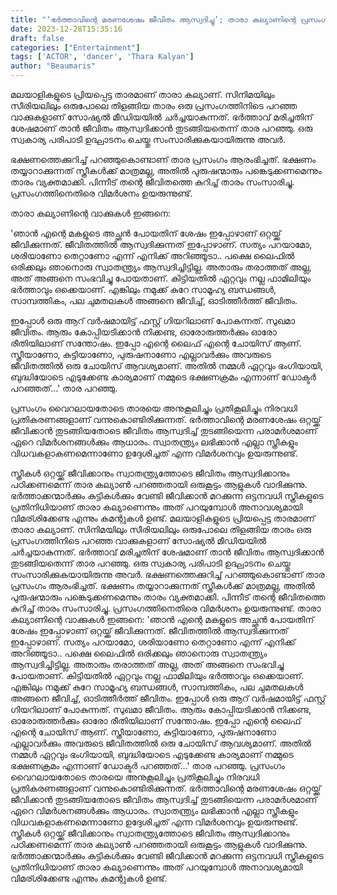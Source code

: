 ```yaml
---
title: "‘ഭർത്താവിന്റെ മരണശേഷം ജീവിതം ആസ്വദിച്ചു’; താരാ കല്യാണിന്റെ പ്രസംഗത്തിന് വിമർശനം"
date: 2023-12-28T15:35:16
draft: false
categories: ["Entertainment"]
tags: ['ACTOR', 'dancer', 'Thara Kalyan']
author: "Beaumaris"
---
```


മലയാളികളുടെ പ്രിയപ്പെട്ട താരമാണ് താരാ കല്യാണ്. സിനിമയിലും സീരിയലിലും ഒരുപോലെ തിളങ്ങിയ താരം ഒരു പ്രസംഗത്തിനിടെ പറഞ്ഞ വാക്കുകളാണ് സോഷ്യൽ മീഡിയയിൽ ചർച്ചയാകുന്നത്. ഭർത്താവ് മരിച്ചതിന് ശേഷമാണ് താൻ ജീവിതം ആസ്വദിക്കാൻ തുടങ്ങിയതെന്ന് താര പറഞ്ഞു. ഒരു സ്വകാര്യ പരിപാടി ഉദ്ഘാടനം ചെയ്തു സംസാരിക്കുകയായിരുന്നു അവർ.

ഭക്ഷണത്തെക്കുറിച്ച് പറഞ്ഞുകൊണ്ടാണ് താര പ്രസംഗം ആരംഭിച്ചത്. ഭക്ഷണം തയ്യാറാക്കുന്നത് സ്ത്രീകൾക്ക് മാത്രമല്ല, അതിൽ പുരുഷന്മാരും പങ്കെടുക്കണമെന്നും താരം വ്യക്തമാക്കി. പിന്നീട് തന്റെ ജീവിതത്തെ കുറിച്ച് താരം സംസാരിച്ചു. പ്രസംഗത്തിനെതിരെ വിമർശനം ഉയരുന്നുണ്ട്.

താരാ കല്യാണിന്റെ വാക്കുകൾ ഇങ്ങനെ:

'ഞാൻ എന്റെ മകളുടെ അച്ഛൻ പോയതിന് ശേഷം ഇപ്പോഴാണ് ഒറ്റയ്ക്ക് ജീവിക്കുന്നത്. ജീവിതത്തിൽ ആസ്വദിക്കുന്നത് ഇപ്പോഴാണ്. സത്യം പറയാമോ, ശരിയാണോ തെറ്റാണോ എന്ന് എനിക്ക് അറിഞ്ഞൂടാ.. പക്ഷെ ലൈഫിൽ ഒരിക്കലും ഞാനൊരു സ്വാതന്ത്ര്യം ആസ്വദിച്ചിട്ടില്ല. അതാരും തരാത്തത് അല്ല, അത് അങ്ങനെ സംഭവിച്ചു പോയതാണ്. കിട്ടിയതിൽ ഏറ്റവും നല്ല ഫാമിലിയും ഭർത്താവും ഒക്കെയാണ്. എങ്കിലും നമുക്ക് കുറേ സാമൂഹ്യ ബന്ധങ്ങൾ, സാമ്പത്തികം, പല ചുമതലകൾ അങ്ങനെ ജീവിച്ച്, ഓടിത്തീർത്ത് ജീവിതം.

ഇപ്പോൾ ഒരു ആറ് വർഷമായിട്ട് ഫസ്റ്റ് ഗിയറിലാണ് പോകുന്നത്. സുഖമാ ജീവിതം. ആരും കോപ്പിയടിക്കാൻ നിക്കണ്ട, ഓരോരുത്തർക്കും ഓരോ രീതിയിലാണ് സന്തോഷം. ഇപ്പോ എന്റെ ലൈഫ് എന്റെ ചോയിസ് ആണ്. സ്ത്രീയാണോ, കുട്ടിയാണോ, പുരുഷനാണോ എല്ലാവർക്കും അവരുടെ ജീവിതത്തിൽ ഒരു ചോയിസ് ആവശ്യമാണ്. അതിൽ നമ്മൾ ഏറ്റവും ഭംഗിയായി, ബുദ്ധിയോടെ എടുക്കേണ്ട കാര്യമാണ് നമ്മുടെ ഭക്ഷണക്രമം എന്നാണ് ഡോക്ടർ പറഞ്ഞത്...' താര പറഞ്ഞു.

പ്രസംഗം വൈറലായതോടെ താരയെ അനുകൂലിച്ചും പ്രതികൂലിച്ചും നിരവധി പ്രതികരണങ്ങളാണ് വന്നുകൊണ്ടിരിക്കുന്നത്. ഭർത്താവിന്റെ മരണശേഷം ഒറ്റയ്ക്ക് ജീവിക്കാൻ തുടങ്ങിയതോടെ ജീവിതം ആസ്വദിച്ച് തുടങ്ങിയെന്ന പരാമർശമാണ് ഏറെ വിമർശനങ്ങൾക്കും ആധാരം. സ്വാതന്ത്ര്യം ലഭിക്കാൻ എല്ലാ സ്ത്രീകളും വിധവകളാകണമെന്നാണോ ഉദ്ദേശിച്ചത് എന്ന വിമർശനവും ഉയരുന്നുണ്ട്.

സ്ത്രീകൾ ഒറ്റയ്ക്ക് ജീവിക്കാനും സ്വാതന്ത്ര്യത്തോടെ ജീവിതം ആസ്വദിക്കാനും പഠിക്കണമെന്ന് താര കല്യാൺ പറഞ്ഞതായി ഒരുകൂട്ടം ആളുകൾ വാദിക്കുന്നു. ഭർത്താക്കന്മാർക്കും കുട്ടികൾക്കും വേണ്ടി ജീവിക്കാൻ മറക്കുന്ന ഒട്ടനവധി സ്ത്രീകളുടെ പ്രതിനിധിയാണ് താരാ കല്യാണെന്നും അത് പറയുമ്പോൾ അനാവശ്യമായി വിമര്ശിക്കേണ്ട എന്നും കമന്റുകൾ ഉണ്ട്.
മലയാളികളുടെ പ്രിയപ്പെട്ട താരമാണ് താരാ കല്യാണ്. സിനിമയിലും സീരിയലിലും ഒരുപോലെ തിളങ്ങിയ താരം ഒരു പ്രസംഗത്തിനിടെ പറഞ്ഞ വാക്കുകളാണ് സോഷ്യൽ മീഡിയയിൽ ചർച്ചയാകുന്നത്. ഭർത്താവ് മരിച്ചതിന് ശേഷമാണ് താൻ ജീവിതം ആസ്വദിക്കാൻ തുടങ്ങിയതെന്ന് താര പറഞ്ഞു. ഒരു സ്വകാര്യ പരിപാടി ഉദ്ഘാടനം ചെയ്തു സംസാരിക്കുകയായിരുന്നു അവർ. ഭക്ഷണത്തെക്കുറിച്ച് പറഞ്ഞുകൊണ്ടാണ് താര പ്രസംഗം ആരംഭിച്ചത്. ഭക്ഷണം തയ്യാറാക്കുന്നത് സ്ത്രീകൾക്ക് മാത്രമല്ല, അതിൽ പുരുഷന്മാരും പങ്കെടുക്കണമെന്നും താരം വ്യക്തമാക്കി. പിന്നീട് തന്റെ ജീവിതത്തെ കുറിച്ച് താരം സംസാരിച്ചു. പ്രസംഗത്തിനെതിരെ വിമർശനം ഉയരുന്നുണ്ട്. താരാ കല്യാണിന്റെ വാക്കുകൾ ഇങ്ങനെ: 'ഞാൻ എന്റെ മകളുടെ അച്ഛൻ പോയതിന് ശേഷം ഇപ്പോഴാണ് ഒറ്റയ്ക്ക് ജീവിക്കുന്നത്. ജീവിതത്തിൽ ആസ്വദിക്കുന്നത് ഇപ്പോഴാണ്. സത്യം പറയാമോ, ശരിയാണോ തെറ്റാണോ എന്ന് എനിക്ക് അറിഞ്ഞൂടാ.. പക്ഷെ ലൈഫിൽ ഒരിക്കലും ഞാനൊരു സ്വാതന്ത്ര്യം ആസ്വദിച്ചിട്ടില്ല. അതാരും തരാത്തത് അല്ല, അത് അങ്ങനെ സംഭവിച്ചു പോയതാണ്. കിട്ടിയതിൽ ഏറ്റവും നല്ല ഫാമിലിയും ഭർത്താവും ഒക്കെയാണ്. എങ്കിലും നമുക്ക് കുറേ സാമൂഹ്യ ബന്ധങ്ങൾ, സാമ്പത്തികം, പല ചുമതലകൾ അങ്ങനെ ജീവിച്ച്, ഓടിത്തീർത്ത് ജീവിതം. ഇപ്പോൾ ഒരു ആറ് വർഷമായിട്ട് ഫസ്റ്റ് ഗിയറിലാണ് പോകുന്നത്. സുഖമാ ജീവിതം. ആരും കോപ്പിയടിക്കാൻ നിക്കണ്ട, ഓരോരുത്തർക്കും ഓരോ രീതിയിലാണ് സന്തോഷം. ഇപ്പോ എന്റെ ലൈഫ് എന്റെ ചോയിസ് ആണ്. സ്ത്രീയാണോ, കുട്ടിയാണോ, പുരുഷനാണോ എല്ലാവർക്കും അവരുടെ ജീവിതത്തിൽ ഒരു ചോയിസ് ആവശ്യമാണ്. അതിൽ നമ്മൾ ഏറ്റവും ഭംഗിയായി, ബുദ്ധിയോടെ എടുക്കേണ്ട കാര്യമാണ് നമ്മുടെ ഭക്ഷണക്രമം എന്നാണ് ഡോക്ടർ പറഞ്ഞത്...' താര പറഞ്ഞു. പ്രസംഗം വൈറലായതോടെ താരയെ അനുകൂലിച്ചും പ്രതികൂലിച്ചും നിരവധി പ്രതികരണങ്ങളാണ് വന്നുകൊണ്ടിരിക്കുന്നത്. ഭർത്താവിന്റെ മരണശേഷം ഒറ്റയ്ക്ക് ജീവിക്കാൻ തുടങ്ങിയതോടെ ജീവിതം ആസ്വദിച്ച് തുടങ്ങിയെന്ന പരാമർശമാണ് ഏറെ വിമർശനങ്ങൾക്കും ആധാരം. സ്വാതന്ത്ര്യം ലഭിക്കാൻ എല്ലാ സ്ത്രീകളും വിധവകളാകണമെന്നാണോ ഉദ്ദേശിച്ചത് എന്ന വിമർശനവും ഉയരുന്നുണ്ട്. സ്ത്രീകൾ ഒറ്റയ്ക്ക് ജീവിക്കാനും സ്വാതന്ത്ര്യത്തോടെ ജീവിതം ആസ്വദിക്കാനും പഠിക്കണമെന്ന് താര കല്യാൺ പറഞ്ഞതായി ഒരുകൂട്ടം ആളുകൾ വാദിക്കുന്നു. ഭർത്താക്കന്മാർക്കും കുട്ടികൾക്കും വേണ്ടി ജീവിക്കാൻ മറക്കുന്ന ഒട്ടനവധി സ്ത്രീകളുടെ പ്രതിനിധിയാണ് താരാ കല്യാണെന്നും അത് പറയുമ്പോൾ അനാവശ്യമായി വിമര്ശിക്കേണ്ട എന്നും കമന്റുകൾ ഉണ്ട്.
